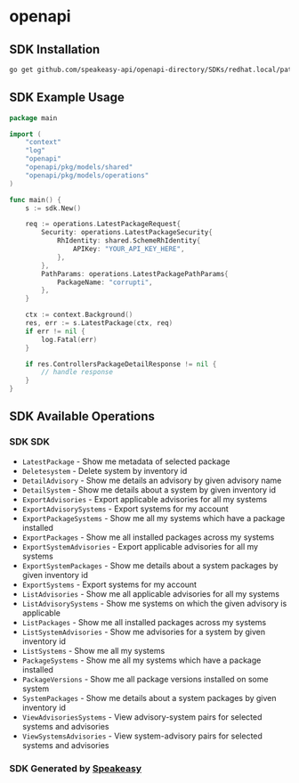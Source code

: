 # openapi

<!-- Start SDK Installation -->
## SDK Installation

```bash
go get github.com/speakeasy-api/openapi-directory/SDKs/redhat.local/patchman-engine/v1.15.3/go
```
<!-- End SDK Installation -->

## SDK Example Usage
<!-- Start SDK Example Usage -->
```go
package main

import (
    "context"
    "log"
    "openapi"
    "openapi/pkg/models/shared"
    "openapi/pkg/models/operations"
)

func main() {
    s := sdk.New()

    req := operations.LatestPackageRequest{
        Security: operations.LatestPackageSecurity{
            RhIdentity: shared.SchemeRhIdentity{
                APIKey: "YOUR_API_KEY_HERE",
            },
        },
        PathParams: operations.LatestPackagePathParams{
            PackageName: "corrupti",
        },
    }

    ctx := context.Background()
    res, err := s.LatestPackage(ctx, req)
    if err != nil {
        log.Fatal(err)
    }

    if res.ControllersPackageDetailResponse != nil {
        // handle response
    }
}
```
<!-- End SDK Example Usage -->

<!-- Start SDK Available Operations -->
## SDK Available Operations

### SDK SDK

* `LatestPackage` - Show me metadata of selected package
* `Deletesystem` - Delete system by inventory id
* `DetailAdvisory` - Show me details an advisory by given advisory name
* `DetailSystem` - Show me details about a system by given inventory id
* `ExportAdvisories` - Export applicable advisories for all my systems
* `ExportAdvisorySystems` - Export systems for my account
* `ExportPackageSystems` - Show me all my systems which have a package installed
* `ExportPackages` - Show me all installed packages across my systems
* `ExportSystemAdvisories` - Export applicable advisories for all my systems
* `ExportSystemPackages` - Show me details about a system packages by given inventory id
* `ExportSystems` - Export systems for my account
* `ListAdvisories` - Show me all applicable advisories for all my systems
* `ListAdvisorySystems` - Show me systems on which the given advisory is applicable
* `ListPackages` - Show me all installed packages across my systems
* `ListSystemAdvisories` - Show me advisories for a system by given inventory id
* `ListSystems` - Show me all my systems
* `PackageSystems` - Show me all my systems which have a package installed
* `PackageVersions` - Show me all package versions installed on some system
* `SystemPackages` - Show me details about a system packages by given inventory id
* `ViewAdvisoriesSystems` - View advisory-system pairs for selected systems and advisories
* `ViewSystemsAdvisories` - View system-advisory pairs for selected systems and advisories
<!-- End SDK Available Operations -->

### SDK Generated by [Speakeasy](https://docs.speakeasyapi.dev/docs/using-speakeasy/client-sdks)
